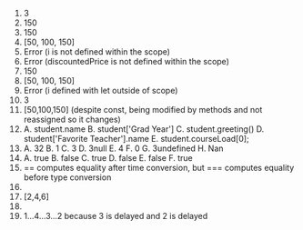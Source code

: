 1. 3
2. 150
3. 150
4. [50, 100, 150]
5. Error (i is not defined within the scope)
6. Error (discountedPrice is not defined within the scope)
7. 150
8. [50, 100, 150]
9. Error (i defined with let outside of scope)
10. 3 
11. [50,100,150] (despite const, being modified by methods and not reassigned so it changes)
12. 
    A. student.name
    B. student['Grad Year']
    C. student.greeting()
    D. student['Favorite Teacher'].name
    E. student.courseLoad[0];
13. 
    A. 32
    B. 1
    C. 3
    D. 3null
    E. 4
    F. 0
    G. 3undefined
    H. Nan
14. 
    A. true
    B. false
    C. true
    D. false
    E. false
    F. true
15. == computes equality after time conversion, but === computes equality before type conversion
16. 
17. [2,4,6]
18. 
19. 1...4...3...2 because 3 is delayed and 2 is delayed
